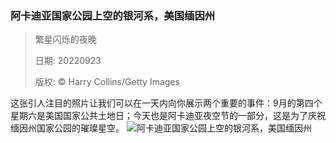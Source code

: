 ### 阿卡迪亚国家公园上空的银河系，美国缅因州
> 繁星闪烁的夜晚> > 日期: 20220923> > 版权: © Harry Collins/Getty Images
   
 这张引人注目的照片让我们可以在一天内向你展示两个重要的事件：9月的第四个星期六是美国国家公共土地日；今天也是阿卡迪亚夜空节的一部分，这是为了庆祝缅因州国家公园的璀璨星空。
![阿卡迪亚国家公园上空的银河系，美国缅因州](https://s.cn.bing.net/th?id=OHR.DarkSkyAcadia_ZH-CN1827511700_1920x1080.jpg&rf=LaDigue_1920x1080.jpg)